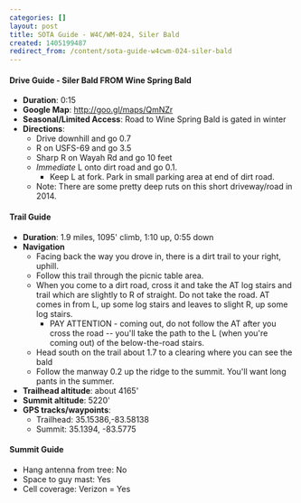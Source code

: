 ```yaml
---
categories: []
layout: post
title: SOTA Guide - W4C/WM-024, Siler Bald
created: 1405199487
redirect_from: /content/sota-guide-w4cwm-024-siler-bald
---
```

#### Drive Guide - Siler Bald FROM Wine Spring Bald

* **Duration**: 0:15
* **Google Map**: http://goo.gl/maps/QmNZr
* **Seasonal/Limited Access**: Road to Wine Spring Bald is gated in winter
* **Directions**:
    * Drive downhill and go 0.7
    * R on USFS-69 and go 3.5
    * Sharp R on Wayah Rd and go 10 feet
    * *Immediate* L onto dirt road and go 0.1.
        * Keep L at fork.  Park in small parking area at end of dirt road.
    * Note: There are some pretty deep ruts on this short driveway/road in 2014.

#### Trail Guide

* **Duration**: 1.9 miles, 1095' climb, 1:10 up, 0:55 down
* **Navigation**
    * Facing back the way you drove in, there is a dirt trail to your right, uphill.
    * Follow this trail through the picnic table area.
    * When you come to a dirt road, cross it and take the AT log stairs and trail which are slightly to R of straight.  Do not take the road.  AT comes in from L, up some log stairs and leaves to slight R, up some log stairs.
        * PAY ATTENTION - coming out, do not follow the AT after you cross the road -- you'll take the path to the L (when you're coming out) of the below-the-road stairs.
    * Head south on the trail about 1.7 to a clearing where you can see the bald
    * Follow the manway 0.2 up the ridge to the summit.  You'll want long pants in the summer.
* **Trailhead altitude**: about 4165'
* **Summit altitude**: 5220'
* **GPS tracks/waypoints**:
    * Trailhead: 35.15386,-83.58138
    * Summit: 35.1394, -83.5775

#### Summit Guide

* Hang antenna from tree: No
* Space to guy mast: Yes
* Cell coverage: Verizon = Yes
